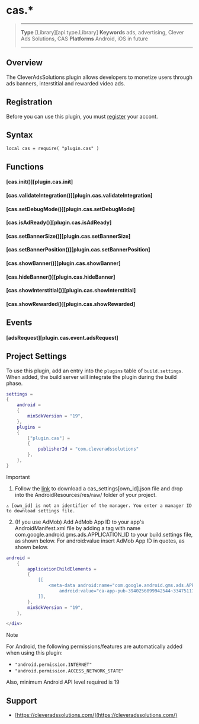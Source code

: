 # cas.*

> --------------------- ------------------------------------------------------------------------------------------
> __Type__              [Library][api.type.Library]
> __Keywords__          ads, advertising, Clever Ads Solutions, CAS
> __Platforms__			Android, iOS in future
> --------------------- ------------------------------------------------------------------------------------------


## Overview

The CleverAdsSolutions plugin allows developers to monetize users through ads banners, interstitial and rewarded video ads.

<div class="guide-notebox-imp">

## Registration

Before you can use this plugin, you must [register](https://cleveradssolutions.com/) your accont.


## Syntax

	local cas = require( "plugin.cas" )


## Functions

#### [cas.init()][plugin.cas.init]

#### [cas.validateIntegration()][plugin.cas.validateIntegration]

#### [cas.setDebugMode()][plugin.cas.setDebugMode]

#### [cas.isAdReady()][plugin.cas.isAdReady]

#### [cas.setBannerSize()][plugin.cas.setBannerSize]

#### [cas.setBannerPosition()][plugin.cas.setBannerPosition]

#### [cas.showBanner()][plugin.cas.showBanner]

#### [cas.hideBanner()][plugin.cas.hideBanner]

#### [cas.showInterstitial()][plugin.cas.showInterstitial]

#### [cas.showRewarded()][plugin.cas.showRewarded]

## Events

#### [adsRequest][plugin.cas.event.adsRequest]


## Project Settings

To use this plugin, add an entry into the `plugins` table of `build.settings`. When added, the build server will integrate the plugin during the build phase.&nbsp;

``````lua
settings =
{
	android =
	{
		minSdkVersion = "19",
	},
	plugins =
	{
		["plugin.cas"] =
		{
			publisherId = "com.cleveradssolutions"
		},
	},
}
``````

<div class="guide-notebox-imp">
<div class="notebox-title-imp">Important</div>

1. Follow the [link](http://psvpromo.psvgamestudio.com/cas-settings.php) to download a cas_settings[own_id].json file and drop into the AndroidResources/res/raw/ folder of your project.

`⚠️ [own_id] is not an identifier of the manager. You enter a manager ID to download settings file.`

2. (If you use AdMob) Add AdMob App ID to your app's AndroidManifest.xml file by adding a <meta-data> tag with name com.google.android.gms.ads.APPLICATION_ID to your build.settings file, as shown below.
For android:value insert AdMob App ID in quotes, as shown below.

``````lua
android =
	{
		applicationChildElements =
        {
            [[
                <meta-data android:name="com.google.android.gms.ads.APPLICATION_ID"
                    android:value="ca-app-pub-3940256099942544~3347511713"/>  -- replace with your app id. See: https://goo.gl/fQ2neu
            ]],
        },
		minSdkVersion = "19",
	},

</div>
``````

<div class="guide-notebox">
<div class="notebox-title">Note</div>

For Android, the following permissions/features are automatically added when using this plugin:

* `"android.permission.INTERNET"`
* `"android.permission.ACCESS_NETWORK_STATE"`

Also, minimum Android API level required is 19

</div>


## Support

* [https://cleveradssolutions.com/](https://cleveradssolutions.com/)